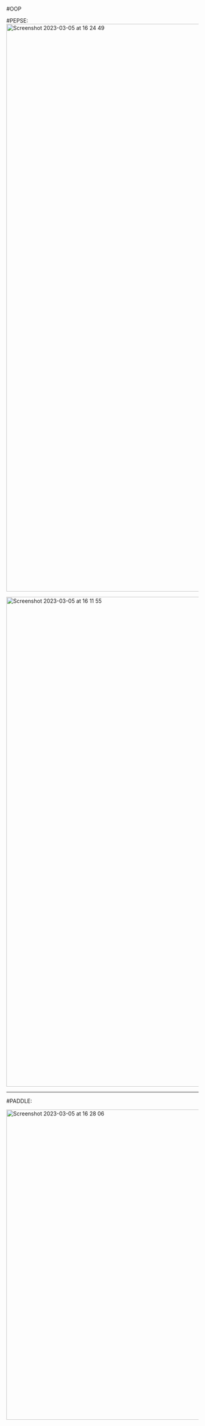 #OOP

#PEPSE:
<img width="1486" alt="Screenshot 2023-03-05 at 16 24 49" src="https://user-images.githubusercontent.com/94821780/222966377-8ed99033-30cc-4d2a-853f-a28c282a16f8.png">


<img width="1282" alt="Screenshot 2023-03-05 at 16 11 55" src="https://user-images.githubusercontent.com/94821780/222966123-5a8bd3a8-8062-4a8f-9f94-84c41620ae68.png">

---


#PADDLE:


<img width="812" alt="Screenshot 2023-03-05 at 16 28 06" src="https://user-images.githubusercontent.com/94821780/222966589-f726f7a4-231b-4de7-8b12-868b678be56d.png">


